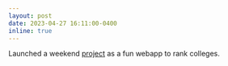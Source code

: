```yaml
---
layout: post
date: 2023-04-27 16:11:00-0400
inline: true
---
```

Launched a weekend [project](https://collegeshunt.com) as a fun webapp to rank colleges.